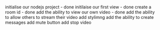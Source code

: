 initialise our nodejs project - done
initilaise our first view - done
create a room id - done
add the ability to view our own video - done
add the ability to allow others to stream their video
add stylimng
add the ability to create messages
add mute button
add stop video